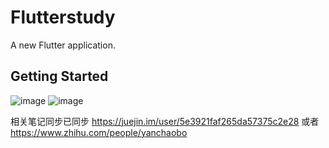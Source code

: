 # Flutterstudy

A new Flutter application.

## Getting Started
![image](https://pic3.zhimg.com/80/v2-b0f2a857d8c752b747516ecb529db6f6_1440w.jpg)
![image](https://pic4.zhimg.com/80/v2-6bb09d028df46ff35d323075c69e7edf_1440w.jpg)

相关笔记同步已同步
https://juejin.im/user/5e3921faf265da57375c2e28
或者
https://www.zhihu.com/people/yanchaobo


